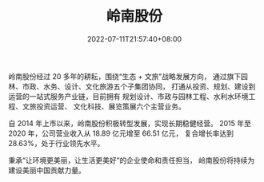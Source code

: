 ﻿---
weight: 
title: "岭南股份"
description: "岭南生态文旅股份有限公司是一家集生态景观与水土治理、文化旅游规划设计、投资与运营为一体的全国性集团化公司，旗下拥有岭南园林、岭南水务、恒润文化、岭南设计、岭南市政五个集团,文旅康养、金融及投资两个板块。让环境更美丽,让生活更美好。"
date: 2022-07-11T21:57:40+08:00
lastmod: 2022-07-11T16:45:40+08:00
draft: false
authors: ["june"]
featuredImage: "393.jpg"
link: "http://www.lingnan.cn/"
tags: ["岭南股份","虚拟旅游"]
categories: ["navigation"]
navigation: ["虚拟旅游"]
lightgallery: true
toc: true
pinned: false
recommend: false
recommend1: false
---
岭南股份经过 20 多年的耕耘，围绕“生态 + 文旅”战略发展方向， 通过旗下园林、市政、水务、设计、文化旅游五个子集团协同， 打通从投资、规划、建设到运营的一站式服务产业链，目前拥有 规划设计、市政与园林工程、水利水环境工程、文旅投资运营、 文化科技、展览策展六个主营业务。

自 2014 年上市以来，岭南股份积极转型发展，实现长期稳健经营。 2015 年至 2020 年，公司营业收入从 18.89 亿元增至 66.51 亿元， 复合增长率达到 28.63%，处于行业领先水平。 

秉承“让环境更美丽，让生活更美好”的企业使命和责任担当， 岭南股份将持续为建设美丽中国贡献力量。